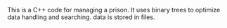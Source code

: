 This is a C++ code for managing a prison.
It uses binary trees to optimize data handling and searching.
data is stored in files. 